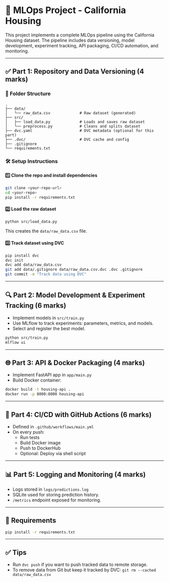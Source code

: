 # 🧠 MLOps Project - California Housing

This project implements a complete MLOps pipeline using the California Housing dataset. The pipeline includes data versioning, model development, experiment tracking, API packaging, CI/CD automation, and monitoring.

---

## ✅ Part 1: Repository and Data Versioning (4 marks)

### 📁 Folder Structure

```
.
├── data/
│   └── raw_data.csv             # Raw dataset (generated)
├── src/
│   ├── load_data.py             # Loads and saves raw dataset
│   └── preprocess.py            # Cleans and splits dataset
├── dvc.yaml                     # DVC metadata (optional for this part)
├── .dvc/                        # DVC cache and config
├── .gitignore
└── requirements.txt
```

### 🛠️ Setup Instructions

#### 1️⃣ Clone the repo and install dependencies

```bash
git clone <your-repo-url>
cd <your-repo>
pip install -r requirements.txt
```

#### 2️⃣ Load the raw dataset

```bash
python src/load_data.py
```

This creates the `data/raw_data.csv` file.

#### 3️⃣ Track dataset using DVC

```bash
pip install dvc
dvc init
dvc add data/raw_data.csv
git add data/.gitignore data/raw_data.csv.dvc .dvc .gitignore
git commit -m "Track data using DVC"
```

---

## 🔍 Part 2: Model Development & Experiment Tracking (6 marks)

- Implement models in `src/train.py`
- Use MLflow to track experiments: parameters, metrics, and models.
- Select and register the best model.

```bash
python src/train.py
mlflow ui
```

---

## 🌐 Part 3: API & Docker Packaging (4 marks)

- Implement FastAPI app in `app/main.py`
- Build Docker container:

```bash
docker build -t housing-api .
docker run -p 8000:8000 housing-api
```

---

## 🔄 Part 4: CI/CD with GitHub Actions (6 marks)

- Defined in `.github/workflows/main.yml`
- On every push:
  - Run tests
  - Build Docker image
  - Push to DockerHub
  - Optional: Deploy via shell script

---

## 📊 Part 5: Logging and Monitoring (4 marks)

- Logs stored in `logs/predictions.log`
- SQLite used for storing prediction history.
- `/metrics` endpoint exposed for monitoring.

---

## 🧾 Requirements

```bash
pip install -r requirements.txt
```

---

## ✅ Tips

- Run `dvc push` if you want to push tracked data to remote storage.
- To remove data from Git but keep it tracked by DVC: `git rm --cached data/raw_data.csv`